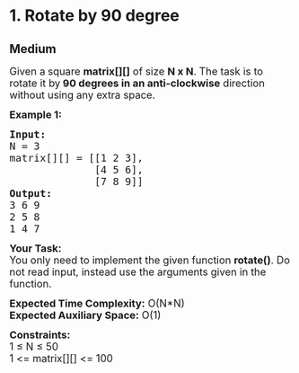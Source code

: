 # 1. Rotate by 90 degree
## Medium 
<div class="problem-statement">
                <p></p><p><span style="font-size:18px">Given a<strong> </strong>square&nbsp;<strong>matrix[][]</strong> of size <strong>N x N</strong>. The task is to rotate it by<strong> 90 degrees in an anti-clockwise</strong> direction without using any extra space.</span></p>

<p><span style="font-size:18px"><strong>Example 1:</strong></span></p>

<pre style="position: relative;"><span style="font-size:18px"><strong>Input:
</strong>N = 3
matrix[][] = [[1 2 3],
&nbsp;             [4 5 6],
&nbsp;             [7 8 9]]
<strong>Output:</strong>
3 6 9&nbsp;
2 5 8&nbsp;
1 4 7</span>
<div class="open_grepper_editor" title="Edit &amp; Save To Grepper"></div></pre>

<p><span style="font-size:18px"><strong>Your Task:</strong><br>
You only need to implement the given function <strong>rotate()</strong>. Do not read input, instead use the arguments given in the function.&nbsp;</span></p>

<p><span style="font-size:18px"><strong>Expected Time Complexity:</strong> O(N*N)<br>
<strong>Expected Auxiliary Space:</strong> O(1)</span></p>

<p><span style="font-size:18px"><strong>Constraints:</strong><br>
1 ≤ N ≤ 50<br>
1 &lt;= matrix[][] &lt;= 100</span></p>

<p>&nbsp;</p>
 <p></p>
            </div>